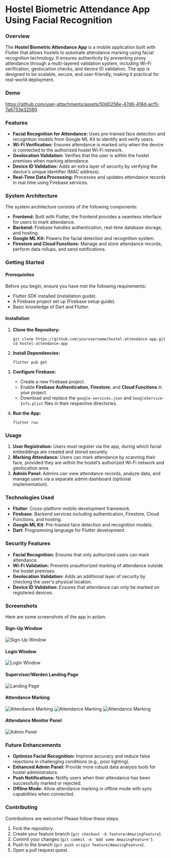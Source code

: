 
# Hostel Biometric Attendance App Using Facial Recognition

### Overview

The **Hostel Biometric Attendance App** is a mobile application built with Flutter that allows hostels to automate attendance marking using facial recognition technology. It ensures authenticity by preventing proxy attendance through a multi-layered validation system, including Wi-Fi verification, geolocation checks, and device ID validation. The app is designed to be scalable, secure, and user-friendly, making it practical for real-world deployment.

### Demo

https://github.com/user-attachments/assets/50d0256e-47d6-418d-acf5-7a6733e32590


### Features

-   **Facial Recognition for Attendance:** Uses pre-trained face detection and recognition models from Google ML Kit to identify and verify users.
-   **Wi-Fi Verification:** Ensures attendance is marked only when the device is connected to the authorized hostel Wi-Fi network.
-   **Geolocation Validation:** Verifies that the user is within the hostel premises when marking attendance.
-   **Device ID Validation:** Adds an extra layer of security by verifying the device's unique identifier (MAC address).
-   **Real-Time Data Processing:** Processes and updates attendance records in real time using Firebase services.

### System Architecture

The system architecture consists of the following components:

-   **Frontend:** Built with Flutter, the frontend provides a seamless interface for users to mark attendance.
-   **Backend:** Firebase handles authentication, real-time database storage, and hosting.
-   **Google ML Kit:** Powers the facial detection and recognition system.
-   **Firestore and Cloud Functions:** Manage and store attendance records, perform data rollups, and send notifications.


### Getting Started

#### Prerequisites

Before you begin, ensure you have met the following requirements:

-   Flutter SDK installed (installation guide).
-   A Firebase project set up (Firebase setup guide).
-   Basic knowledge of Dart and Flutter.

#### Installation

1.  **Clone the Repository:**
    
    
    `git clone https://github.com/yourusername/hostel-attendance-app.git
    cd hostel-attendance-app` 
    
2.  **Install Dependencies:**
    

    
    `flutter pub get` 
    
3.  **Configure Firebase:**
    
    -   Create a new Firebase project.
    -   Enable **Firebase Authentication**, **Firestore**, and **Cloud Functions** in your project.
    -   Download and replace the `google-services.json` and `GoogleService-Info.plist` files in their respective directories.
4.  **Run the App:**
    
    
    `flutter run` 
    

### Usage

1.  **User Registration:** Users must register via the app, during which facial embeddings are created and stored securely.
2.  **Marking Attendance:** Users can mark attendance by scanning their face, provided they are within the hostel’s authorized Wi-Fi network and geolocation area.
3.  **Admin Panel:** Admins can view attendance records, analyze data, and manage users via a separate admin dashboard (optional implementation).

### Technologies Used

-   **Flutter**: Cross-platform mobile development framework.
-   **Firebase**: Backend services including authentication, Firestore, Cloud Functions, and hosting.
-   **Google ML Kit**: Pre-trained face detection and recognition models.
-   **Dart**: Programming language for Flutter development.

### Security Features

-   **Facial Recognition:** Ensures that only authorized users can mark attendance.
-   **Wi-Fi Validation:** Prevents unauthorized marking of attendance outside the hostel premises.
-   **Geolocation Validation:** Adds an additional layer of security by checking the user's physical location.
-   **Device ID Validation:** Ensures that attendance can only be marked on registered devices.
### Screenshots

Here are some screenshots of the app in action:

#### Sign-Up Window
![Sign-Up Window](Screenshots/Screenshot_20240821_003542.png)

#### Login Window
![Login Window](Screenshots/Screenshot_20240821_000244.png)

#### Supervisor/Warden Landing Page
![Landing Page](Screenshots/Screenshot_20240821_003748.png)

#### Attendance Marking
![Attendance Marking](Screenshots/Screenshot_20240821_003947.png)
![Attendance Marking](Screenshots/pic6.png)
![Attendance Marking](Screenshots/pic7.png)

#### Attendance Monitor Panel
![Admin Panel](Screenshots/pic8.png)


### Future Enhancements

-   **Optimize Facial Recognition:** Improve accuracy and reduce false rejections in challenging conditions (e.g., poor lighting).
-   **Enhanced Admin Panel:** Provide more robust data analysis tools for hostel administrators.
-   **Push Notifications:** Notify users when their attendance has been successfully marked or rejected.
-   **Offline Mode:** Allow attendance marking in offline mode with sync capabilities when connected.

### Contributing

Contributions are welcome! Please follow these steps:

1.  Fork the repository.
2.  Create your feature branch (`git checkout -b feature/AmazingFeature`).
3.  Commit your changes (`git commit -m 'Add some AmazingFeature'`).
4.  Push to the branch (`git push origin feature/AmazingFeature`).
5.  Open a pull request.quest.
